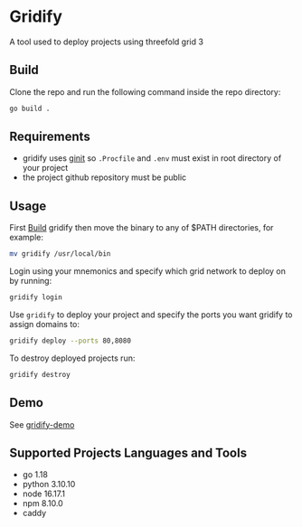 # Gridify
A tool used to deploy projects using threefold grid 3 

## Build
Clone the repo and run the following command inside the repo directory:
```bash
go build .
```
## Requirements
-  gridify uses [ginit](https://github.com/rawdaGastan/ginit) so `.Procfile` and `.env` must exist in root directory of your project
-  the project github repository must be public

## Usage
First [Build](#build) gridify then move the binary to any of $PATH directories, for example:
```bash
mv gridify /usr/local/bin
```

Login using your mnemonics and specify which grid network to deploy on by running:
```bash
gridify login
```

Use `gridify` to deploy your project and specify the ports you want gridify to assign domains to:
```bash
gridify deploy --ports 80,8080
```

To destroy deployed projects run:
```bash
gridify destroy
```

## Demo
See [gridify-demo](https://github.com/AbdelrahmanElawady/gridify-demo)

## Supported Projects Languages and Tools
-  go 1.18
-  python 3.10.10
-  node 16.17.1
-  npm 8.10.0
-  caddy
